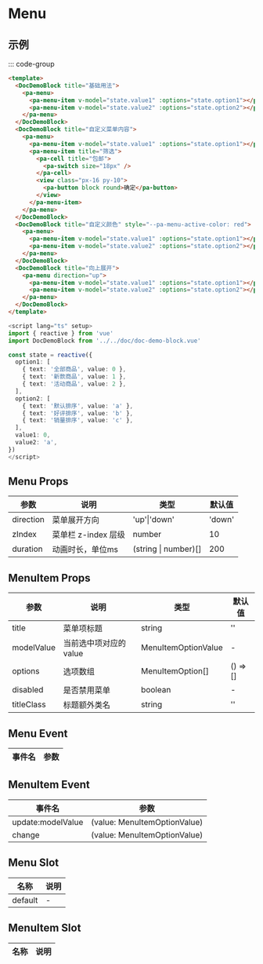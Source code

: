 # Menu

## 示例

<!--codes start-->

::: code-group

```html [template]
<template>
  <DocDemoBlock title="基础用法">
    <pa-menu>
      <pa-menu-item v-model="state.value1" :options="state.option1"></pa-menu-item>
      <pa-menu-item v-model="state.value2" :options="state.option2"></pa-menu-item>
    </pa-menu>
  </DocDemoBlock>
  <DocDemoBlock title="自定义菜单内容">
    <pa-menu>
      <pa-menu-item v-model="state.value1" :options="state.option1"></pa-menu-item>
      <pa-menu-item title="筛选">
        <pa-cell title="包邮">
          <pa-switch size="18px" />
        </pa-cell>
        <view class="px-16 py-10">
          <pa-button block round>确定</pa-button>
        </view>
      </pa-menu-item>
    </pa-menu>
  </DocDemoBlock>
  <DocDemoBlock title="自定义颜色" style="--pa-menu-active-color: red">
    <pa-menu>
      <pa-menu-item v-model="state.value1" :options="state.option1"></pa-menu-item>
      <pa-menu-item v-model="state.value2" :options="state.option2"></pa-menu-item>
    </pa-menu>
  </DocDemoBlock>
  <DocDemoBlock title="向上展开">
    <pa-menu direction="up">
      <pa-menu-item v-model="state.value1" :options="state.option1"></pa-menu-item>
      <pa-menu-item v-model="state.value2" :options="state.option2"></pa-menu-item>
    </pa-menu>
  </DocDemoBlock>
</template>
```
```ts [script]
<script lang="ts" setup>
import { reactive } from 'vue'
import DocDemoBlock from '../../doc/doc-demo-block.vue'

const state = reactive({
  option1: [
    { text: '全部商品', value: 0 },
    { text: '新款商品', value: 1 },
    { text: '活动商品', value: 2 },
  ],
  option2: [
    { text: '默认排序', value: 'a' },
    { text: '好评排序', value: 'b' },
    { text: '销量排序', value: 'c' },
  ],
  value1: 0,
  value2: 'a',
})
</script>
```

<!--codes end-->

## Menu Props

<!--props start-->

| 参数 | 说明 | 类型 | 默认值 |
| --- | ----- | --- | --- |
| direction | 菜单展开方向 | 'up'\|'down' |  'down' |
| zIndex | 菜单栏 z-index 层级 | number |  10 |
| duration | 动画时长，单位ms | (string \| number)[] |  200 |

## MenuItem Props

| 参数 | 说明 | 类型 | 默认值 |
| --- | ----- | --- | --- |
| title | 菜单项标题 | string |  '' |
| modelValue | 当前选中项对应的 value | MenuItemOptionValue | - |
| options | 选项数组 | MenuItemOption[] |  () => [] |
| disabled | 是否禁用菜单 | boolean | - |
| titleClass | 标题额外类名 | string |  '' |

<!--props end-->

## Menu Event

<!--event start-->

| 事件名 | 参数 |
| --- | --- |


## MenuItem Event

| 事件名 | 参数 |
| --- | --- |
| update:modelValue | (value: MenuItemOptionValue)  |
| change | (value: MenuItemOptionValue)  |

<!--event end-->

## Menu Slot

<!--slot start-->

| 名称 | 说明 |
| --- | --- |
| default | - |

## MenuItem Slot

| 名称 | 说明 |
| --- | --- |


<!--slot end-->


